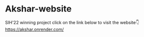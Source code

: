 # Akshar-website
SIH'22 winning project
click on the link below to visit the website👇
https://akshar.onrender.com/
